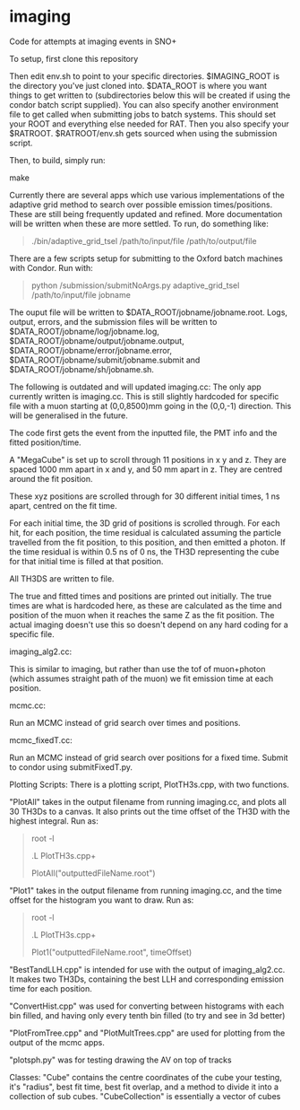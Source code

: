 # imaging
Code for attempts at imaging events in SNO+

To setup, first clone this repository

Then edit env.sh to point to your specific directories. $IMAGING_ROOT is the directory you've just cloned into. $DATA_ROOT is where you want things to get written to (subdirectories below this will be created if using the condor batch script supplied).
You can also specify another environment file to get called when submitting jobs to batch systems. This should set your ROOT and everything else needed for RAT. Then you also specify your $RATROOT. $RATROOT/env.sh gets sourced when using the submission script.

Then, to build, simply run:

make


Currently there are several apps which use various implementations of the adaptive grid method to search over possible emission times/positions. These are still being frequently updated and refined. More documentation will be written when these are more settled. To run, do something like:

> ./bin/adaptive_grid_tsel /path/to/input/file /path/to/output/file

There are a few scripts setup for submitting to the Oxford batch machines with Condor. Run with:

> python /submission/submitNoArgs.py adaptive_grid_tsel /path/to/input/file jobname

The ouput file will be written to $DATA_ROOT/jobname/jobname.root. Logs, output, errors, and the submission files will be written to $DATA_ROOT/jobname/log/jobname.log, $DATA_ROOT/jobname/output/jobname.output, $DATA_ROOT/jobname/error/jobname.error, $DATA_ROOT/jobname/submit/jobname.submit and $DATA_ROOT/jobname/sh/jobname.sh.

The following is outdated and will updated
imaging.cc:
The only app currently written is imaging.cc. This is still slightly hardcoded for specific file with a muon starting at (0,0,8500)mm going in the (0,0,-1) direction. This will be generalised in the future.

The code first gets the event from the inputted file, the PMT info and the fitted position/time.

A "MegaCube" is set up to scroll through 11 positions in x y and z. They are spaced 1000 mm apart in x and y, and 50 mm apart in z. They are centred around the fit position. 

These xyz positions are scrolled through for 30 different initial times, 1 ns apart, centred on the fit time.

For each initial time, the 3D grid of positions is scrolled through. For each hit, for each position, the time residual is calculated assuming the particle travelled from the fit position, to this position, and then emitted a photon. If the time residual is within 0.5 ns of 0 ns, the TH3D representing the cube for that initial time is filled at that position.

All TH3DS are written to file.

The true and fitted times and positions are printed out initially. The true times are what is hardcoded here, as these are calculated as the time and position of the muon when it reaches the same Z as the fit position. The actual imaging doesn't use this so doesn't depend on any hard coding for a specific file.

imaging_alg2.cc:

This is similar to imaging, but rather than use the tof of muon+photon (which assumes straight path of the muon) we fit emission time at each position.

mcmc.cc:

Run an MCMC instead of grid search over times and positions.

mcmc_fixedT.cc:

Run an MCMC instead of grid search over positions for a fixed time. Submit to condor using submitFixedT.py. 

Plotting Scripts:
There is a plotting script, PlotTH3s.cpp, with two functions.

"PlotAll" takes in the output filename from running imaging.cc, and plots all 30 TH3Ds to a canvas. It also prints out the time offset of the TH3D with the highest integral.
Run as:

> root -l
> 
> .L PlotTH3s.cpp+
> 
> PlotAll("outputtedFileName.root")

"Plot1" takes in the output filename from running imaging.cc, and the time offset for the histogram you want to draw.
Run as:

> root -l
> 
> .L PlotTH3s.cpp+
> 
> Plot1("outputtedFileName.root", timeOffset)

"BestTandLLH.cpp" is intended for use with the output of imaging_alg2.cc. It makes two TH3Ds, containing the best LLH and corresponding emission time for each position.

"ConvertHist.cpp" was used for converting between histograms with each bin filled, and having only every tenth bin filled (to try and see in 3d better)

"PlotFromTree.cpp" and "PlotMultTrees.cpp" are used for plotting from the output of the mcmc apps.

"plotsph.py" was for testing drawing the AV on top of tracks

Classes:
"Cube" contains the centre coordinates of the cube your testing, it's "radius", best fit time, best fit overlap, and a method to divide it into a collection of sub cubes.
"CubeCollection" is essentially a vector of cubes
